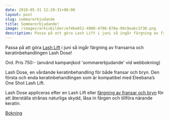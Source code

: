 ```yaml
---
date: 2018-05-31 12:29:31+00:00
layout: post
slug: sommarerbjudande
title: Sommarerbjudande!
image: /images/arkivbilder/ef46e852-4900-4708-870a-99c9eabc3730.png
description: Passa på att göra Lash Lift i juni så ingår färgning av fransarna och keratinbehandlingen Lash Dose!
---
```

Passa på att göra [Lash Lift](http://pipershudvard.com/lashlift/) i juni så ingår färgning av fransarna och keratinbehandlingen Lash Dose!

Ord. Pris 750:- (använd kampanjkod 'sommarerbjudande' vid webbokning)

Lash Dose, en vårdande keratinbehandling för både fransar och bryn. Den första och enda keratinbehandlingen som är kompatibel med Eleebana’s One Shot Lash Lift.

Lash Dose appliceras efter en Lash Lift eller [färgning av fransar och bryn](https://pipershudvard.com/frans-bryn/) för att återställa strånas naturliga skydd, låsa in färgen och tillföra närande keratin.

[Bokning](http://pipershudvard.com/kontakta-oss/)
